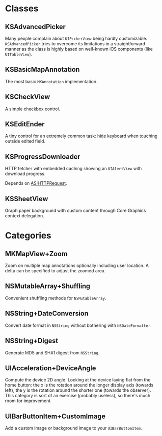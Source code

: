 # Classes

## KSAdvancedPicker

Many people complain about `UIPickerView` being hardly customizable. `KSAdvancedPicker` tries to overcome its limitations in a straightforward manner as the class is highly based on well-known iOS components (like `UITableView`).

## KSBasicMapAnnotation

The most basic `MKAnnotation` implementation.

## KSCheckView

A simple checkbox control.

## KSEditEnder

A tiny control for an extremely common task: hide keyboard when touching outside edited field.

## KSProgressDownloader

HTTP fetcher with embedded caching showing an `UIAlertView` with download progress.

Depends on [ASIHTTPRequest](http://github.com/pokeb/asi-http-request).

## KSSheetView

Graph paper background with custom content through Core Graphics context delegation.

# Categories

## MKMapView+Zoom

Zoom on multiple map annotations optionally including user location. A delta can be specified to adjust the zoomed area.

## NSMutableArray+Shuffling

Convenient shuffling methods for `NSMutableArray`.

## NSString+DateConversion

Convert date format in `NSString` without bothering with `NSDateFormatter`.

## NSString+Digest

Generate MD5 and SHA1 digest from `NSString`.

## UIAcceleration+DeviceAngle

Compute the device 2D angle. Looking at the device laying flat from the home button: the x is the rotation around the longer display axis (towards left), the y is the rotation around the shorter one (towards the observer). This category is sort of an exercise (probably useless), so there's much room for improvement.

## UIBarButtonItem+CustomImage

Add a custom image or background image to your `UIBarButtonItem`.
